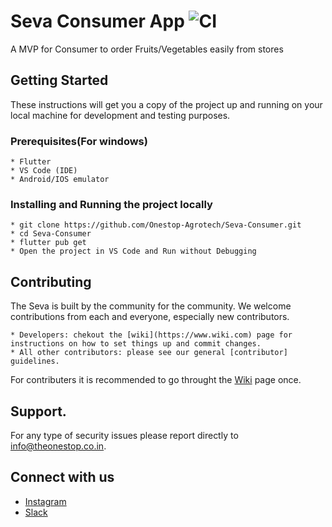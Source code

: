 

# Seva Consumer App ![CI](https://github.com/Onestop-Agrotech/Seva-Consumer/workflows/CI/badge.svg)

A MVP for Consumer to order Fruits/Vegetables easily from stores

## Getting Started
These instructions will get you a copy of the project up and running on your local machine for development and testing purposes.

### Prerequisites(For windows)
```
* Flutter
* VS Code (IDE)
* Android/IOS emulator

```

### Installing and Running the project locally
```
* git clone https://github.com/Onestop-Agrotech/Seva-Consumer.git
* cd Seva-Consumer
* flutter pub get
* Open the project in VS Code and Run without Debugging 

```

## Contributing
The Seva is built by the community for the community. We welcome contributions from each and everyone, especially new contributors.
```
* Developers: chekout the [wiki](https://www.wiki.com) page for instructions on how to set things up and commit changes.
* All other contributors: please see our general [contributor] guidelines.
```
For contributers it is recommended to go throught the [Wiki](https://github.com/Onestop-Agrotech/Seva-Consumer/wiki) page once.


## Support.
For any type of security issues please report directly to info@theonestop.co.in.

## Connect with us

* [Instagram](https://www.instagram.com/seva_india)
* [Slack](https://app.slack.com/client/T0177HS48UC/C017R7M6AU8)

```

